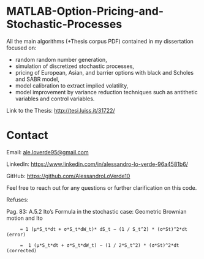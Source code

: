 # MATLAB-Option-Pricing-and-Stochastic-Processes

All the main algorithms (+Thesis corpus PDF) contained in my dissertation focused on:
- random random number generation, 
- simulation of discretized stochastic processes,
- pricing of European, Asian, and barrier options with black and Scholes and SABR model, 
- model calibration to extract implied volatility, 
- model improvement by variance reduction techniques such as antithetic variables and control variables.

Link to the Thesis: http://tesi.luiss.it/31722/

# Contact

Email: ale.loverde95@gmail.com

LinkedIn: https://www.linkedin.com/in/alessandro-lo-verde-96a4581b6/

GitHub: https://github.com/AlessandroLoVerde10

Feel free to reach out for any questions or further clarification on this code.


Refuses: 

Pag. 83: A.5.2 Ito’s Formula in the stochastic case: Geometric Brownian motion and Ito

         = 1 (μ*S_t*dt + σ*S_t*dW_t)* dS_t − (1 / S_t^2) * (σ*St)^2*dt (error)
         
         =  1 (μ*S_t*dt + σ*S_t*dW_t) − (1 / 2*S_t^2) * (σ*St)^2*dt (corrected)

